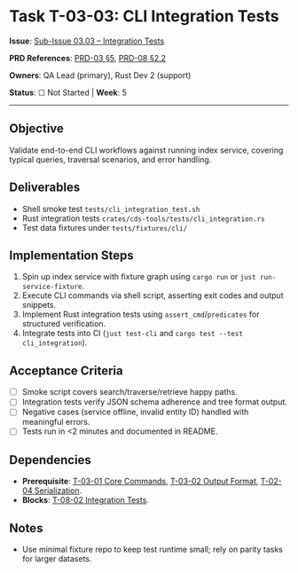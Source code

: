 # Task T-03-03: CLI Integration Tests

**Issue**: [Sub-Issue 03.03 – Integration Tests](../../issues/04-0.1.0-mvp/03-cli-tools/03-integration-tests.md)

**PRD References**: [PRD-03 §5](../../prd/0.1.0-MVP-PRDs-v0/03-cds-tools-cli.md), [PRD-08 §2.2](../../prd/0.1.0-MVP-PRDs-v0/08-testing-quality.md)

**Owners**: QA Lead (primary), Rust Dev 2 (support)

**Status**: ☐ Not Started | **Week**: 5

---

## Objective

Validate end-to-end CLI workflows against running index service, covering typical queries, traversal scenarios, and error handling.

## Deliverables

- Shell smoke test `tests/cli_integration_test.sh`
- Rust integration tests `crates/cds-tools/tests/cli_integration.rs`
- Test data fixtures under `tests/fixtures/cli/`

## Implementation Steps

1. Spin up index service with fixture graph using `cargo run` or `just run-service-fixture`.
2. Execute CLI commands via shell script, asserting exit codes and output snippets.
3. Implement Rust integration tests using `assert_cmd`/`predicates` for structured verification.
4. Integrate tests into CI (`just test-cli` and `cargo test --test cli_integration`).

## Acceptance Criteria

- [ ] Smoke script covers search/traverse/retrieve happy paths.
- [ ] Integration tests verify JSON schema adherence and tree format output.
- [ ] Negative cases (service offline, invalid entity ID) handled with meaningful errors.
- [ ] Tests run in <2 minutes and documented in README.

## Dependencies

- **Prerequisite**: [T-03-01 Core Commands](T-03-01-core-commands.md), [T-03-02 Output Format](T-03-02-output-format.md), [T-02-04 Serialization](../02-index-core/T-02-04-serialization.md).
- **Blocks**: [T-08-02 Integration Tests](../08-testing/T-08-02-integration-tests.md).

## Notes

- Use minimal fixture repo to keep test runtime small; rely on parity tasks for larger datasets.
